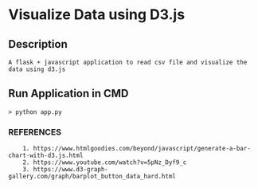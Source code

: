 # Visualize Data using D3.js

## Description

```
A flask + javascript application to read csv file and visualize the data using d3.js
```

## Run Application in CMD

```
> python app.py
```

### REFERENCES

```
    1. https://www.htmlgoodies.com/beyond/javascript/generate-a-bar-chart-with-d3.js.html
    2. https://www.youtube.com/watch?v=5pNz_Dyf9_c
    3. https://www.d3-graph-gallery.com/graph/barplot_button_data_hard.html
```

